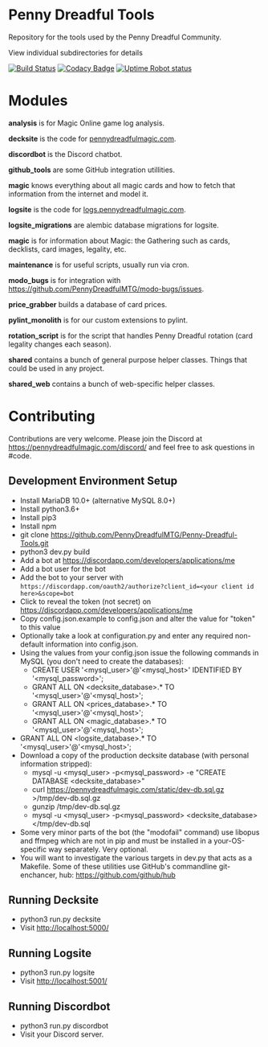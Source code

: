 
# Penny Dreadful Tools

Repository for the tools used by the Penny Dreadful Community.

View individual subdirectories for details

[![Build Status](https://travis-ci.org/PennyDreadfulMTG/Penny-Dreadful-Tools.svg?branch=master)](https://travis-ci.org/PennyDreadfulMTG/Penny-Dreadful-Tools)
[![Codacy Badge](https://api.codacy.com/project/badge/Grade/b4e068a91bd048e9a8e803e8bde29c9d)](https://www.codacy.com/app/clockwork-singularity/Penny-Dreadful-Tools?utm_source=github.com&amp;utm_medium=referral&amp;utm_content=PennyDreadfulMTG/Penny-Dreadful-Tools&amp;utm_campaign=Badge_Grade)
[![Uptime Robot status](https://img.shields.io/uptimerobot/status/m778417564-ebc98d54a784806de06fee4d.svg)](https://status.pennydreadfulmagic.com)

# Modules

**analysis** is for Magic Online game log analysis.

**decksite** is the code for [pennydreadfulmagic.com](https://pennydreadfulmagic.com/).

**discordbot** is the Discord chatbot.

**github_tools** are some GitHub integration utillities.

**magic** knows everything about all magic cards and how to fetch that information from the internet and model it.

**logsite** is the code for [logs.pennydreadfulmagic.com](https://logs.pennydreadfulmagic.com/).

**logsite_migrations** are alembic database migrations for logsite.

**magic** is for information about Magic: the Gathering such as cards, decklists, card images, legality, etc.

**maintenance** is for useful scripts, usually run via cron.

**modo_bugs** is for integration with <https://github.com/PennyDreadfulMTG/modo-bugs/issues>.

**price_grabber** builds a database of card prices.

**pylint_monolith** is for our custom extensions to pylint.

**rotation_script** is for the script that handles Penny Dreadful rotation (card legality changes each season).

**shared** contains a bunch of general purpose helper classes. Things that could be used in any project.

**shared_web** contains a bunch of web-specific helper classes.

# Contributing

Contributions are very welcome. Please join the Discord at <https://pennydreadfulmagic.com/discord/> and feel free to ask questions in #code.

## Development Environment Setup

- Install MariaDB 10.0+ (alternative MySQL 8.0+)
- Install python3.6+
- Install pip3
- Install npm
- git clone <https://github.com/PennyDreadfulMTG/Penny-Dreadful-Tools.git>
- python3 dev.py build
- Add a bot at <https://discordapp.com/developers/applications/me>
- Add a bot user for the bot
- Add the bot to your server with `https://discordapp.com/oauth2/authorize?client_id=<your client id here>&scope=bot`
- Click to reveal the token (not secret) on <https://discordapp.com/developers/applications/me>
- Copy config.json.example to config.json and alter the value for "token" to this value
- Optionally take a look at configuration.py and enter any required non-default information into config.json.
- Using the values from your config.json issue the following commands in MySQL (you don't need to create the databases):
  - CREATE USER '<mysql_user>'@'<mysql_host>' IDENTIFIED BY '<mysql_password>';
  - GRANT ALL ON <decksite_database>.* TO '<mysql_user>'@'<mysql_host>';
  - GRANT ALL ON <prices_database>.* TO '<mysql_user>'@'<mysql_host>';
  - GRANT ALL ON <magic_database>.* TO '<mysql_user>'@'<mysql_host>';
- GRANT ALL ON <logsite_database>.* TO '<mysql_user>'@'<mysql_host>';
- Download a copy of the production decksite database (with personal information stripped):
  - mysql -u <mysql_user> -p<mysql_password> -e "CREATE DATABASE <decksite_database>"
  - curl <https://pennydreadfulmagic.com/static/dev-db.sql.gz> >/tmp/dev-db.sql.gz
  - gunzip /tmp/dev-db.sql.gz
  - mysql -u <mysql_user> -p<mysql_password> <decksite_database> </tmp/dev-db.sql
- Some very minor parts of the bot (the "modofail" command) use libopus and ffmpeg which are not in pip and must be installed in a your-OS-specific way separately. Very optional.
- You will want to investigate the various targets in dev.py that acts as a Makefile. Some of these utilities use GitHub's commandline git-enchancer, hub: <https://github.com/github/hub>

## Running Decksite

- python3 run.py decksite
- Visit <http://localhost:5000/>

## Running Logsite

- python3 run.py logsite
- Visit <http://localhost:5001/>

## Running Discordbot

- python3 run.py discordbot
- Visit your Discord server.
